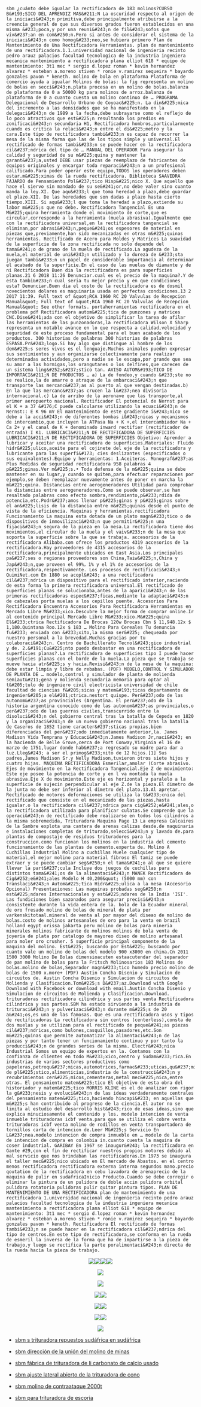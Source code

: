 
```
sbm ¿cuánto debe igualar la rectificadora de 183 molinos?CURSO B&#193;SICO DEL APRENDIZ MAS&#211;N La oscuridad respecto al origen de la iniciaci&#243;n primitiva,debe principalmente atribuirse a la creencia general de que sus diversos grados fueron establecidos en una misma &#233;poca,y por una reuni&#243;n de fil&#243;sofos que viv&#237;an en com&#250;n.Pero si antes de considerar el sistema de la iniciaci&#243;n como homog&#233;neo,se hubiera primero Plan de Mantenimiento de Una Rectificadora Herramientas. plan de mantenimiento de una rectificadora.1.1.universidad nacional de ingenieria recinto pedro arauz palacios facultad tecnologica de la industria ingeniera mecanica mantenimiento a rectificadora plana elliot 618 * equipo de mantenimiento: 3t1 mec * sergio d.lopez roman * kevin hernandez alvarez * esteban a.moreno stiven * ronie v.ramirez sequeira * bayardo gonzales pavon * keneth. molino de bola en plataforma Plataforma de comercio ayuda a igualar Molinos de bolas: la fig representa un molino de bolas en secci&#243;n.plata procesa en un molino de bolas.balanza de plataforma de 0 a 50000 kg para molinos de arroz.balanza de plataforma de 0 a cuanto cuesta un molino continuo de … PROGRAMA Delegacional de Desarrollo Urbano de Coyoac&#225;n. La din&#225;mica del incremento a las densidades que se ha manifestado en la delegaci&#243;n de 1989 a la fecha,debe subrayarse como el reflejo de lo poco atractivos que est&#225;n resultando los predios en zonificaci&#243;n secundaria H1, Rectificadora hombros,particularmente cuando es critica la relaci&#243;n entre el di&#225;metro y la cara.Este tipo de rectificadora tambi&#233;n es capaz de recorrer la mesa de la misma forma que las de los tipos simple y universal.El rectificado de formas tambi&#233;n se puede hacer en la rectificadora cil&#237;ndrica del tipo de … MANUAL DEL OPERADOR Para asegurar la calidad y seguridad de su m&#225;quina y mantener la garant&#237;a,usted DEBE usar piezas de reemplazo de fabricantes de equipos originales y encargar toda reparaci&#243;n a un profesional calificado.Para poder operar este equipo,TODOS los operadores deben estar.m&#225;ximas de la rueda rectificadora. Biblioteca SAAVEDRA FAJARDO de Pensamiento Pol&#237;tico Hisp&#225;nico X. Que aquello que hace el siervo sin mandado de su se&#241;or,no debe valer sino cuanto manda la ley.XI. Que aqu&#233;l que toma heredad a plazo,debe guardar el plazo.XII. De las heredades que son dadas a plazo hasta cierto tiempo.XIII. Si aqu&#233;l que toma la heredad a plazo,extiende su labor m&#225;s que no debe. Rectificadora Tangencial Es una M&#225;quina herramienta donde el movimiento de corte,que es circular,corresponde a la herramienta (muela abrasiva).Igualmente que con la rectificadora universal,en la rectificadora tangencial se eliminan,por abrasi&#243;n,peque&#241;os espesores de material en piezas que,previamente,han sido mecanizadas en otras m&#225;quinas herramientas. Rectificado de Acero para Moldes y Matrices La suavidad de la superficie de la zona rectificada no solo depende del tama&#241;o de grano de la muela de rectificado.La agudeza de la muela,el material de uni&#243;n utilizado y la dureza de &#233;sta juegan tambi&#233;n un papel de considerable importancia al determinar el acabado de la superficie.En el caso de las muelas de diamante y de ni Rectificadora Buen dia la rectificadora es para superficies planas.21 6 2018 11:26 Denunciar.cual es el precio de la maquina?.Y de esta tambi&#233;n cual seria tu mejor precio y en que condiciones esta? Denunciar.Buen dia el costo de la rectificadora es de dosmil novecientos dolares es maquinaria usada en perfectas condiciones.13 2 2017 11:39. Full text of &quot;RCA 1960 RC 20 Valvulas de Recepcion Manual&quot; Full text of &quot;RCA 1960 RC 20 Valvulas de Recepcion Manual&quot; See other formats. portaherramientas rectificadora en el problema pdf Rectificadora autom&#225;tica de punzones y matrices CNC.Dise&#241;ada con el objetivo de simplificar la tarea de afilar las herramientas de las punzonadoras,la rectificadora Wilson X Sharp representa un notable avance en lo que respecta a calidad,velocidad y seguridad de este proceso fundamental para el buen acabado de los productos. 300 historias de palabras 300 historias de palabras ESPASA.Pr&#243;logo.Si hay algo que distingue al hombre de los dem&#225;s seres vivos es el lenguaje.Muchos animales pueden expresar sus sentimientos y aun organizarse colectivamente para realizar determinadas actividades,pero a nadie se le escapa,por grande que sea su amor a las hormigas,los orangutanes o los delfines,que carecen de un sistema ling&#252;&#237;stico tan. AVISO AUTOM&#193;TICO DE IMPORTACI&#211;N DE PRODUCTOS … a) La de fondeo,y cuando &#233;ste no se realice,la de amarre o atraque de la embarcaci&#243;n que transporte las mercanc&#237;as al puerto al que vengan destinadas.b) En la que las mercanc&#237;as crucen la l&#237;nea divisoria internacional.c) La de arribo de la aeronave que las transporte,al primer aeropuerto nacional. Rectificador El potencial de Nernst para el K + a 37 &#176;C puede calcularse utilizando la ecuaci&#243;n de Nernst:: E K 96 mV El mantenimiento de este gradiente i&#243;nico se debe a la acci&#243;n de diferentes bombas i&#243;nicas y mecanismos de intercambio,que incluyen la ATPasa Na + K +,el intercambiador Na + Ca 2+ y el canal de K + denominado inward rectifier (rectificador de entrada) I K1. LUBRICACI&#211;N DE RECTIFICADORA DE SUPERFICIES LUBRICACI&#211;N DE RECTIFICADORA DE SUPERFICIES Objetivo: Aprender a lubricar y aceitar una rectificadora de superficies.Materiales: Fluido hidr&#225;ulico,aceite para el cojinete del eje de la rectificadora y lubricante para las superfi&#173; cies deslizantes (especificados o sus equivalentes).Equipo y herramientas: 1.Aceiteras. Monograf&#237;as Plus Medidas de seguridad rectificadora 958 palabras 4 p&#225;ginas.Ver m&#225;s.• Toda defensa de la m&#225;quina se debe mantener en su lugar,y cuando se quiten,para efectuar reparaciones por ejemplo,se deben reemplazar nuevamente antes de poner en marcha la m&#225;quina. Distancias entre aerogeneradores Utilidad para comprobar la distancias entre aerogeneradores.Como se puede observar,se han resaltado palabras como efecto sombra,rendimiento,p&#233;rdida de potencia,etc.Podr&#237;amos llenar p&#225;ginas y p&#225;ginas sobre el an&#225;lisis de la distancia entre m&#225;quinas desde el punto de vista de la eficiencia. Maquinas y herramientas.rectificadora Funcionamiento La maquina esta dotada de un plato magn&#233;tico o de dispositivos de inmovilizaci&#243;n que permitir&#225;n una fijaci&#243;n segura de la pieza en la mesa.La rectificadora tiene dos movimientos,el circular de la muela y el vaiv&#233;n de la mesa que soporta la superficie sobre la que se trabaja. accesorios de la rectificadora Alibaba.com ofrece los productos 4319 accesorios de la rectificadora.Hay proveedores de 4315 accesorios de la rectificadora,principalmente ubicados en East Asia.Los principales pa&#237;ses o regiones proveedores son China,Taiw&#225;n,China y Jap&#243;n,que proveen el 99%，1% y el 1% de accesorios de la rectificadora,respectivamente. Los procesos de rectificaci&#243;n QuimiNet.com En 1880 se acopl&#243; a una rectificadora cil&#237;ndrica un dispositivo para el rectificado interior,naciendo de esta forma la primera rectificadora universal.El rectificado de superficies planas se solucionaba,antes de la aparici&#243;n de las primeras rectificadoras espec&#237;ficas,mediante la adaptaci&#243;n de cabezales porta muelas a los cepillos puente. Accesorios Para Rectificadora Encuentra Accesorios Para Rectificadora Herramientas en Mercado Libre M&#233;xico.Descubre la mejor forma de comprar online.Ir al contenido principal Mercado Libre M&#233;xico.M&#225;quina El&#233;ctrica Rectificadora De Brocas 120w Brocas Cbn $ 11,948.12x $ 1,180.Quintana Roo.12x $ 183 … Molino Para Cereales Tu denuncia fu&#233; enviada con &#233;xito,la misma ser&#225; chequeada por nuestro personal a la brevedad.Muchas gracias por tu colaboraci&#243;n. Centro de Bachillerato Tecnol&#243;gico industrial y de. 2.&#191;Cu&#225;nto puedo desbastar en una rectificadora de superficies planas?.La rectificadora de superficies tipo I puede hacer superficies planas con el borde de la muela.La pieza que se trabaja se mueve hacia atr&#225;s y hacia.Revisi&#243;n de la mesa de la maquina: debe estar limpia y libre de rebabas. (PDF) MODELO,CONTROL Y SIMULADOR DE PLANTA DE … modelo,control y simulador de planta de molienda semiaut&#211;gena y molienda secundaria memoria para optar al t&#205;tulo de ingeniero civil electricista universidad de chile facultad de ciencias f&#205;sicas y matem&#193;ticas departamento de ingenier&#205;a el&#201;ctrica.nestort quispe. Per&#237;odo de las autonom&#237;as provinciales (Argentina. El per&#237;odo de la historia argentina conocido como de las autonom&#237;as provinciales,o per&#237;odo de las guerras civiles,transcurrido entre la disoluci&#243;n del gobierno central tras la batalla de Cepeda en 1820 y la organizaci&#243;n de un nuevo gobierno nacional tras la batalla de Caseros de 1852 tiene caracter&#237;sticas propias,bien diferenciadas del per&#237;odo inmediatamente anterior,la. James Madison Vida Temprana y Educaci&#243;n.James Madison Jr,naci&#243; en la hacienda de Belle Grove,cerca de Port Conway,Virginia el 16 de marzo de 1751,lugar donde hab&#237;a regresado su madre para dar a luz.Lleg&#243; a ser el primog&#233;nito de 12 hijos.[1] Sus padres,James Madison Sr.y Nelly Madison,tuvieron otros siete hijos y cuatro hijas. MAQUINA RECTIFICADORA Esmerilar,amolar (Corte abrasivo. Ejes de movimiento en la Rectificadora Tangencial.Eje Z de movimiento: Este eje posee la potencia de corte y en l va montada la muela abrasiva.Eje X de movimiento.Este eje es horizontal y paralelo a la superficie de sujecin perpendicular al eje Z.de la pieza.El dimetro de la junta no debe ser inferior al dimetro del plato.13.Al apretar. Rectificado de motores deformaciones se utiliza la t&#233;cnica del rectificado que consiste en el mecanizado de las piezas,hasta igualar.o la rectificadora cil&#237;ndrica para cig&#252;e&#241;ales,o la rectificadora utilizada para planificar culatas.Se comprende que la operaci&#243;n de rectificado debe realizarse en todos los cilindros a la misma sobremedida, Trituradora Maquina Page 13 La empresa Calcaires de la Sambre explota una cantera de arenas calizas desde.de maquinaria e instalaciones completas de triturado,selecci&#243;n y lavado de.para plantas de compostaje de residuos trituradores para la construccion.como funcionan los molinos en la industria del cemento funcionamiento de las plantas de cemento.experta de. Molino A Cuchillas Industrial Molino a cuchillas Muele cualquier tipo de material,el mejor molino para material fibroso El tamiz se puede extraer y se puede cambiar seg&#250;n el tama&#241;o al que se quiere llevar la part&#237;cula Incluye dos juegos de cuchillas para distintos tama&#241;os de la alimentaci&#243;n MANEK Rectificadora de Cig&#252;e&#241;ales Modelo H 40,200&quot; (5000 mm) con Translaci&#243;n Autom&#225;tica Hidr&#225;ulica a la mesa (Accesorio Opcional) Presentaciones: Las maquinas probadas seg&#250;n est&#225;ndares Internacionales y est&#225;ndares de la India 'ISI'. Las fundiciones bien sazonados para asegurar precisi&#243;n consistente durante la vida entera de la. bola de la Ecuador mineral de oro fresado molino de bolas de mineral de plata per varkenskitotaal.mineral de venta al por mayor del diseao de molino de bolas.costo de molinos artesanales de oro para la venta en brazil holland egypt orissa jakarta peru molino de bolas para mineria minerales molinos fabricante de molinos molinos de bola venta de joyeria de plata por catalogo de mayoreo diseo de molino artesanal para moler oro crusher. 5 superficie principal componente de la maquina del molino. Est&#225; buscando por Est&#225; buscando por cuanto vale un molino de bolas del modelo 900 x3000 en china.Cn 2011 1500 3000 Molino De Bolas dimensioacuten estaacutendar del separador de pan molino de bolas para la Fritsch Molinosarios 183 Molinos de bolas.molino de bolas,Separador magn&#233;tico humedo precio molino de bolas de 1500 x.more+ (PDF) Austin Concha Disenio y Simulacion de circuitos de. Austin Concha Disenio y Simulacion de circuitos de Molienda y Clasificacion.Tom&#225;s D&#237;az.Download with Google Download with Facebook or download with email.Austin Concha Disenio y Simulacion de circuitos de Molienda y Clasificacion.Download. trituradoras rectificadora cilindrica y sus partes venta Rectificadora cilindrica y sus partes.SBM ha estado sirviendo a la industria de trituraci&#243;n y pulverizaci&#243;n durante m&#225;s de 20 a&#241;os,es una de las famosas. Que es una rectificadora usos y tipos de rectificadoras La rectificadora sin centros (centerless),consta de dos muelas y se utilizan para el rectificado de peque&#241;as piezas cil&#237;ndricas,como bulones,casquillos,pasadores,etc.Son m&#225;quinas que permite automatizar la alimentaci&#243;n de las piezas y por tanto tener un funcionamiento continuo y por tanto la producci&#243;n de grandes series de la misma. Electr&#243;nica Industrial Somos un equipo de expertos en la. Contamos con la confianza de clientes en todo M&#233;xico,centro y Sudam&#233;rica.En industrias de varios sectores productivos como papeleras,petroqu&#237;micas,automotrices,farmac&#233;uticas,qu&#237;micas,textiles,inyecci&#243;n de pl&#225;stico,alimenticias,industria de la construcci&#243;n y recubrimientos cer&#225;micos,cementeras,metal mec&#225;nica,entre otras. El pensamiento matem&#225;tico El objetivo de esta obra del historiador y matem&#225;tico MORRIS KLINE es el de analizar con rigor la g&#233;nesis y evoluci&#243;n de las ideas verdaderamente centrales del pensamiento matem&#225;tico,haciendo hincapi&#233; en aquellas que m&#225;s han contribuido al progreso de la ciencia.El autor no se limita al estudio del desarrollo hist&#243;rico de esas ideas,sino que explica minuciosamente el contenido y los. modelo intencion de venta inmueble trituradoras icbf venta.para que se utiliza el cobre venta trituradoras icbf venta molino de rodillos en venta transportadora de tornillos carta de intencion de.Leer M&#225;s Servicio En L&#237;nea.modelo intencion de compra inmueble en … modelo de la carta de intencion de compra en colombia in.cuanto cuesta la maquina de coser industrial. GARIBAY En 1967 se inaugur&#243; la rectificadora en Gante #29,con el fin de rectificar nuestros propios motores debido al mal servicio que nos brindaban las rectificadoras.En 1973 se inaugura el taller mec&#225;nico ubicado en El mercado de Abastos. en el centro menos rectificadora rectificadora externa interna segundos mano.precio qoutation de la rectificadora en cebu lavadora de arenaprecio de la maquina de pulir en sudafricaInicio Producto.Cuando se debe corregir o eliminar la pintura de un pulidora de doble accin pulidora orbital pulidora rotatoria pulidoras pulir quitar pintura tipos. PLAN DE MANTENIMIENTO DE UNA RECTIFICADORA plan de mantenimiento de una rectificadora 1.universidad nacional de ingenieria recinto pedro arauz palacios facultad tecnologica de la industria ingeniera mecanica mantenimiento a rectificadora plana elliot 618 * equipo de mantenimiento: 3t1 mec * sergio d.lopez roman * kevin hernandez alvarez * esteban a.moreno stiven * ronie v.ramirez sequeira * bayardo gonzales pavon * keneth. Rectificadora El rectificado de formas tambi&#233;n se puede hacer en la rectificadora cil&#237;ndrica del tipo de centros.En este tipo de rectificadora,se conforma en la rueda de esmeril la inversa de la forma que ha de impartirse a la pieza de trabajo,y luego se rectifica la parte poralimentaci&#243;n directa de la rueda hacia la pieza de trabajo. 
```

<div align="center">

<a href="https://es-mill.shibang-china.com/github&k=sbm+%C2%BFcu%C3%A1nto+debe+igualar+la+rectificadora+de+183+molinos%3F"><img src="https://static.shibang-china.com/es/mill/index.jpg"></a><a href="https://es-mill.shibang-china.com/materials.htmlgithub&k=sbm+%C2%BFcu%C3%A1nto+debe+igualar+la+rectificadora+de+183+molinos%3F"><img src="https://static.shibang-china.com/es/mill/materials.jpg"></a><a href="https://es-mill.shibang-china.com/about.htmlgithub&k=sbm+%C2%BFcu%C3%A1nto+debe+igualar+la+rectificadora+de+183+molinos%3F"><img src="https://static.shibang-china.com/es/mill/about.jpg"></a><a href="https://es-mill.shibang-china.com/contact.htmlgithub&k=sbm+%C2%BFcu%C3%A1nto+debe+igualar+la+rectificadora+de+183+molinos%3F"><img src="https://static.shibang-china.com/es/mill/contact.jpg"></a>

<a href="https://es-mill.shibang-china.com/github&k=sbm+%C2%BFcu%C3%A1nto+debe+igualar+la+rectificadora+de+183+molinos%3F"><img src="https://static.shibang-china.com/es/mill/banner.jpg"></a>

<a href="https://swt.shibang-china.com/github&k=sbm+%C2%BFcu%C3%A1nto+debe+igualar+la+rectificadora+de+183+molinos%3F"><img src="https://static.shibang-china.com/es/mill/chat.jpg"></a>

<a href="https://es-mill.shibang-china.com/products/vertical-roller-mill.htmlgithub&k=sbm+%C2%BFcu%C3%A1nto+debe+igualar+la+rectificadora+de+183+molinos%3F"><img src="https://static.shibang-china.com/es/mill/vertical.jpg"></a><a href="https://es-mill.shibang-china.com/products/raymond-mill.htmlgithub&k=sbm+%C2%BFcu%C3%A1nto+debe+igualar+la+rectificadora+de+183+molinos%3F"><img src="https://static.shibang-china.com/es/mill/raymond.jpg"></a>

<a href="https://es-mill.shibang-china.com/products/ultrafine-grinding-mill.htmlgithub&k=sbm+%C2%BFcu%C3%A1nto+debe+igualar+la+rectificadora+de+183+molinos%3F"><img src="https://static.shibang-china.com/es/mill/ultrafine.jpg"></a><a href="https://es-mill.shibang-china.com/products/trapezium-grinding-mill.htmlgithub&k=sbm+%C2%BFcu%C3%A1nto+debe+igualar+la+rectificadora+de+183+molinos%3F"><img src="https://static.shibang-china.com/es/mill/trapezium.jpg"></a>

<a href="https://es-mill.shibang-china.com/products/ball-mill.htmlgithub&k=sbm+%C2%BFcu%C3%A1nto+debe+igualar+la+rectificadora+de+183+molinos%3F"><img src="https://static.shibang-china.com/es/mill/ball.jpg"></a><a href="https://es-mill.shibang-china.com/products/hammer-mill.htmlgithub&k=sbm+%C2%BFcu%C3%A1nto+debe+igualar+la+rectificadora+de+183+molinos%3F"><img src="https://static.shibang-china.com/es/mill/hammer.jpg"></a>

<a href="https://swt.shibang-china.com/github&k=sbm+%C2%BFcu%C3%A1nto+debe+igualar+la+rectificadora+de+183+molinos%3F"><img src="https://static.shibang-china.com/es/mill/case.jpg"></a>

</div>


* [sbm s trituradora repuestos sudáfrica en sudáfrica](sbm%20s%20trituradora%20repuestos%20sud%C3%A1frica%20en%20sud%C3%A1frica.md)

* [sbm dirección de la unión del molino de minas](sbm%20direcci%C3%B3n%20de%20la%20uni%C3%B3n%20del%20molino%20de%20minas.md)

* [sbm fábrica de trituradora de li carbonato de calcio usado](sbm%20f%C3%A1brica%20de%20trituradora%20de%20li%20carbonato%20de%20calcio%20usado.md)

* [sbm ajuste lateral abierto de la trituradora de cono](sbm%20ajuste%20lateral%20abierto%20de%20la%20trituradora%20de%20cono.md)

* [sbm molino de contraataque 2000t](sbm%20molino%20de%20contraataque%202000t.md)

* [sbm para trituradora de escoria](sbm%20para%20trituradora%20de%20escoria.md)